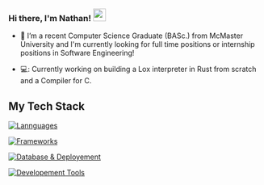 
### Hi there, I'm Nathan! <img src="https://emojis.slackmojis.com/emojis/images/1536351075/4594/blob-wave.gif" width="25"/>

<!--
**proyetei/proyetei** is a ✨ _special_ ✨ repository because its `README.md` (this file) appears on your GitHub profile.

Here are some ideas to get you started:

- 🔭 I’m currently working on ...
- 🌱 I’m currently learning ...
- 👯 I’m looking to collaborate on ...
- 🤔 I’m looking for help with ...
- 💬 Ask me about ...
- 📫 How to reach me: ...
- 😄 Pronouns: ...
- ⚡ Fun fact: ...
-->

<!--<div id = "badges">
  <img src = "https://img.shields.io/badge/LinkedIn-blue?logo=linkedin&logoColor=white&style=for-the-badge" alt = "Linkedin Badge" />
</div>-->

- 🏫 I’m a recent Computer Science Graduate (BASc.) from McMaster University and I'm currently looking for full time positions or internship positions in Software Engineering!

- 💻: Currently working on building a Lox interpreter in Rust from scratch and a Compiler for C.

<!-- - ⚡: Personal website -> https://meillaya.dev/ -->



## My Tech Stack

[![Lannguages](https://skillicons.dev/icons?i=c,go,rust,python,js,ts,java,kotlin,zig)](https://skillicons.dev)


[![Frameworks](https://skillicons.dev/icons?i=nodejs,nextjs,react,svelte,astro,flutter,vue)](https://skillicons.dev)


[![Database & Deployement](https://skillicons.dev/icons?i=postgres,mysql,mongodb,redis,aws)](https://skillicons.dev)


[![Developement Tools](https://skillicons.dev/icons?i=linux,latex,git,docker,githubactions,pnpm,figma)](https://skillicons.dev)
